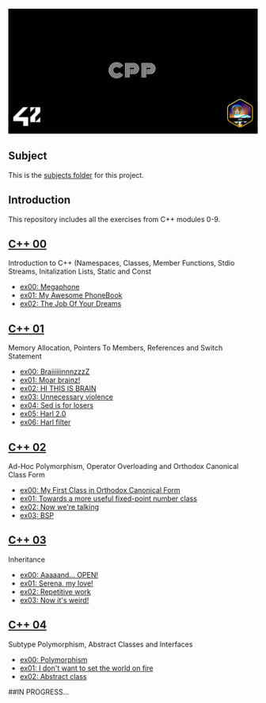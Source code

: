 ![image](https://github.com/ilopez-r/resources/blob/main/covers/cover-cpp-bonus.png?raw=true)

## Subject
This is the [subjects folder](https://github.com/ilopez-r/resources/tree/main/subjects/cpp) for this project.

## Introduction
This repository includes all the exercises from C++ modules 0-9.

## [C++ 00](https://github.com/ilopez-r/cpp/tree/main/CPP00)

Introduction to C++ (Namespaces, Classes, Member Functions, Stdio Streams, Initalization Lists, Static and Const

- [ex00: Megaphone](https://github.com/ilopez-r/cpp/tree/main/CPP00/ex00)
- [ex01: My Awesome PhoneBook](https://github.com/ilopez-r/cpp/tree/main/CPP00/ex01)
- [ex02: The Job Of Your Dreams](https://github.com/ilopez-r/cpp/tree/main/CPP00/ex02)

## [C++ 01](https://github.com/ilopez-r/cpp/tree/main/CPP01)

Memory Allocation, Pointers To Members, References and Switch Statement

- [ex00: BraiiiiiinnnzzzZ](https://github.com/ilopez-r/cpp/tree/main/CPP01/ex00)
- [ex01: Moar brainz!](https://github.com/ilopez-r/cpp/tree/main/CPP01/ex01)
- [ex02: HI THIS IS BRAIN](https://github.com/ilopez-r/cpp/tree/main/CPP01/ex02)
- [ex03: Unnecessary violence](https://github.com/ilopez-r/cpp/tree/main/CPP01/ex03)
- [ex04: Sed is for losers](https://github.com/ilopez-r/cpp/tree/main/CPP01/ex04)
- [ex05: Harl 2.0](https://github.com/ilopez-r/cpp/tree/main/CPP01/ex05)
- [ex06: Harl filter](https://github.com/ilopez-r/cpp/tree/main/CPP01/ex06)

## [C++ 02](https://github.com/ilopez-r/cpp/tree/main/CPP02)

Ad-Hoc Polymorphism, Operator Overloading and Orthodox Canonical Class Form

- [ex00: My First Class in Orthodox Canonical Form](https://github.com/ilopez-r/cpp/tree/main/CPP02/ex00)
- [ex01: Towards a more useful fixed-point number class](https://github.com/ilopez-r/cpp/tree/main/CPP02/ex01)
- [ex02: Now we're talking](https://github.com/ilopez-r/cpp/tree/main/CPP02/ex02)
- [ex03: BSP](https://github.com/ilopez-r/cpp/tree/main/CPP02/ex03)

## [C++ 03](https://github.com/ilopez-r/cpp/tree/main/CPP03)

Inheritance

- [ex00: Aaaaand... OPEN!](https://github.com/ilopez-r/cpp/tree/main/CPP03/ex00)
- [ex01: Serena, my love!](https://github.com/ilopez-r/cpp/tree/main/CPP03/ex01)
- [ex02: Repetitive work](https://github.com/ilopez-r/cpp/tree/main/CPP03/ex02)
- [ex03: Now it's weird!](https://github.com/ilopez-r/cpp/tree/main/CPP03/ex03)

## [C++ 04](https://github.com/ilopez-r/cpp/tree/main/CPP04)

Subtype Polymorphism, Abstract Classes and Interfaces

- [ex00: Polymorphism](https://github.com/ilopez-r/cpp/tree/main/CPP04/ex00)
- [ex01: I don't want to set the world on fire](https://github.com/ilopez-r/cpp/tree/main/CPP04/ex01)
- [ex02: Abstract class](https://github.com/ilopez-r/cpp/tree/main/CPP04/ex02)

##IN PROGRESS...
